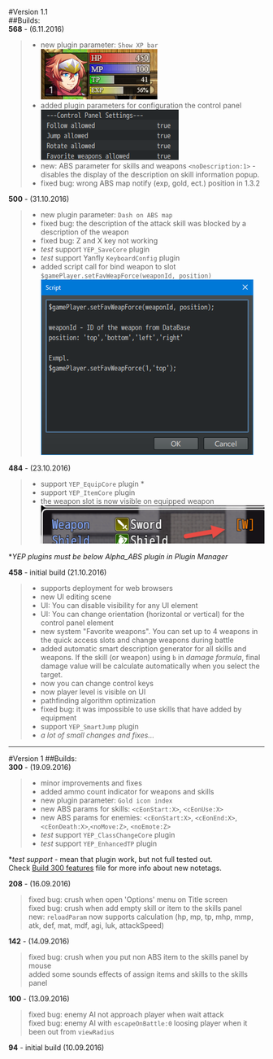 #Version 1.1  
##Builds:   
**568** - (6.11.2016)  
> - new plugin parameter: `Show XP bar`  
![image](https://github.com/KageDesu/TestRepo/blob/master/build568_xpbar.png)  
> - added plugin parameters for configuration the control panel  
![image](https://github.com/KageDesu/TestRepo/blob/master/build568_control_panel_params.png)  
> - new: ABS parameter for skills and weapons `<noDescription:1>` - disables the display of the description on skill information popup.
> - fixed bug: wrong ABS map notify (exp, gold, ect.) position in 1.3.2   


**500** - (31.10.2016)  
> - new plugin parameter: `Dash on ABS map`  
> - fixed bug: the description of the attack skill was blocked by a description of the weapon
> - fixed bug: Z and X key not working  
> - *test* support `YEP_SaveCore` plugin  
> - *test* support Yanfly `KeyboardConfig` plugin
> - added script call for bind weapon to slot `$gamePlayer.setFavWeapForce(weaponId, position)`  
![image](https://github.com/KageDesu/TestRepo/blob/master/build500_bind_weap_script.png)


**484** - (23.10.2016)
> - support `YEP_EquipCore` plugin *
> - support `YEP_ItemCore` plugin
> - the weapon slot is now visible on equipped weapon
![image](https://github.com/KageDesu/TestRepo/blob/master/build484_favWeapEquip.png)

**YEP plugins must be below Alpha_ABS plugin in Plugin Manager*

**458** - initial build (21.10.2016)  
> - supports deployment for web browsers  
> - new UI editing scene
> - UI: You can disable visibility for any UI element
> - UI: You can change orientation (horizontal or vertical) for the control panel element
> - new system "Favorite weapons". You can set up to 4 weapons in the quick access slots and change weapons during battle
> - added automatic smart description generator for all skills and weapons. If the skill (or weapon) using `b` in *damage formula*, final damage value will be calculate automatically when you select the target.
> - now you can change control keys
> - now player level is visible on UI
> - pathfinding algorithm optimization
> - fixed bug: it was impossible to use skills that have added by equipment
> - support `YEP_SmartJump` plugin
> - *a lot of small changes and fixes...*

 ***

#Version 1
##Builds:  
**300** - (19.09.2016)
> - minor improvements and fixes  
> - added ammo count indicator for weapons and skills    
> - new plugin parameter: `Gold icon index`  
> - new ABS params for skills: `<cEonStart:X>`, `<cEonUse:X>`  
> - new ABS params for enemies: `<cEonStart:X>`, `<cEonEnd:X>`, `<cEonDeath:X>`,`<noMove:Z>`, `<noEmote:Z>`  
> - *test* support `YEP_ClassChangeCore` plugin  
> - *test* support `YEP_EnhancedTP` plugin

**test support* - mean that plugin work, but not full tested out.  
Check [Build 300 features](https://github.com/KageDesu/Alpha-ABS/blob/master/Alpha%20ABS%20plugin/Build%20300%20features.md) file for more info about new notetags.  

**208** - (16.09.2016)  
> fixed bug: crush when open 'Options' menu on Title screen  
> fixed bug: crush when add empty skill or item to the skills panel  
> new: `reloadParam` now supports calculation (hp, mp, tp, mhp, mmp, atk, def, mat, mdf, agi, luk, attackSpeed)  

**142** - (14.09.2016)  
> fixed bug: crush when you put non ABS item to the skills panel by mouse  
> added some sounds effects of assign items and skills to the skills panel  

**100** - (13.09.2016)
> fixed bug: enemy AI not approach player when wait attack  
> fixed bug: enemy AI with `escapeOnBattle:0` loosing player when it been out from `viewRadius`

**94** - initial build (10.09.2016)  
